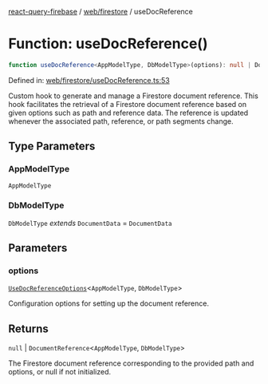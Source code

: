 [react-query-firebase](../../../modules.md) / [web/firestore](../index.md) / useDocReference

# Function: useDocReference()

```ts
function useDocReference<AppModelType, DbModelType>(options): null | DocumentReference<AppModelType, DbModelType>
```

Defined in: [web/firestore/useDocReference.ts:53](https://github.com/vpishuk/react-query-firebase/blob/43c0734068a570cd646254bb366ccd8007f7dfed/web/firestore/useDocReference.ts#L53)

Custom hook to generate and manage a Firestore document reference.
This hook facilitates the retrieval of a Firestore document reference based on given options such as path and reference data.
The reference is updated whenever the associated path, reference, or path segments change.

## Type Parameters

### AppModelType

`AppModelType`

### DbModelType

`DbModelType` *extends* `DocumentData` = `DocumentData`

## Parameters

### options

[`UseDocReferenceOptions`](../type-aliases/UseDocReferenceOptions.md)\<`AppModelType`, `DbModelType`\>

Configuration options for setting up the document reference.

## Returns

`null` \| `DocumentReference`\<`AppModelType`, `DbModelType`\>

The Firestore document reference corresponding to the provided path and options, or null if not initialized.
